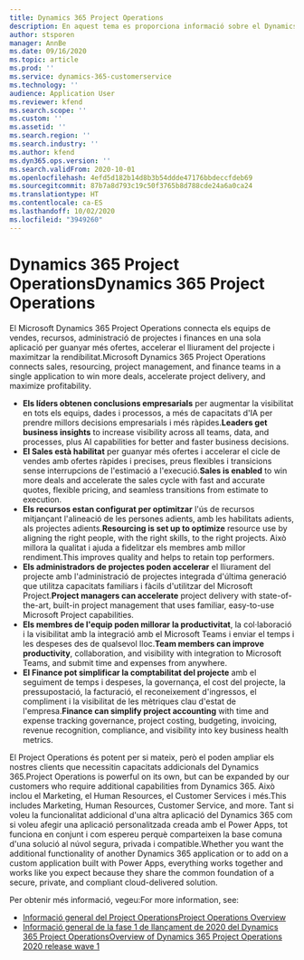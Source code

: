 ```yaml
---
title: Dynamics 365 Project Operations
description: En aquest tema es proporciona informació sobre el Dynamics 365 Project Operations.
author: stsporen
manager: AnnBe
ms.date: 09/16/2020
ms.topic: article
ms.prod: ''
ms.service: dynamics-365-customerservice
ms.technology: ''
audience: Application User
ms.reviewer: kfend
ms.search.scope: ''
ms.custom: ''
ms.assetid: ''
ms.search.region: ''
ms.search.industry: ''
ms.author: kfend
ms.dyn365.ops.version: ''
ms.search.validFrom: 2020-10-01
ms.openlocfilehash: 4efd5d182b14d8b3b54ddde47176bbdeccfdeb69
ms.sourcegitcommit: 87b7a8d793c19c50f3765b8d788cde24a6a0ca24
ms.translationtype: HT
ms.contentlocale: ca-ES
ms.lasthandoff: 10/02/2020
ms.locfileid: "3949260"
---
```

# <a name="dynamics-365-project-operations"></a><span data-ttu-id="f941f-103">Dynamics 365 Project Operations</span><span class="sxs-lookup"><span data-stu-id="f941f-103">Dynamics 365 Project Operations</span></span>

<span data-ttu-id="f941f-104">El Microsoft Dynamics 365 Project Operations connecta els equips de vendes, recursos, administració de projectes i finances en una sola aplicació per guanyar més ofertes, accelerar el lliurament del projecte i maximitzar la rendibilitat.</span><span class="sxs-lookup"><span data-stu-id="f941f-104">Microsoft Dynamics 365 Project Operations connects sales, resourcing, project management, and finance teams in a single application to win more deals, accelerate project delivery, and maximize profitability.</span></span>

-   <span data-ttu-id="f941f-105">**Els líders obtenen conclusions empresarials** per augmentar la visibilitat en tots els equips, dades i processos, a més de capacitats d'IA per prendre millors decisions empresarials i més ràpides.</span><span class="sxs-lookup"><span data-stu-id="f941f-105">**Leaders get business insights** to increase visibility across all teams, data, and processes, plus AI capabilities for better and faster business decisions.</span></span>
-   <span data-ttu-id="f941f-106">**El Sales està habilitat** per guanyar més ofertes i accelerar el cicle de vendes amb ofertes ràpides i precises, preus flexibles i transicions sense interrupcions de l'estimació a l'execució.</span><span class="sxs-lookup"><span data-stu-id="f941f-106">**Sales is enabled** to win more deals and accelerate the sales cycle with fast and accurate quotes, flexible pricing, and seamless transitions from estimate to execution.</span></span>
-   <span data-ttu-id="f941f-107">**Els recursos estan configurat per optimitzar** l'ús de recursos mitjançant l'alineació de les persones adients, amb les habilitats adients, als projectes adients.</span><span class="sxs-lookup"><span data-stu-id="f941f-107">**Resourcing is set up to optimize** resource use by aligning the right people, with the right skills, to the right projects.</span></span> <span data-ttu-id="f941f-108">Això millora la qualitat i ajuda a fidelitzar els membres amb millor rendiment.</span><span class="sxs-lookup"><span data-stu-id="f941f-108">This improves quality and helps to retain top performers.</span></span>
-   <span data-ttu-id="f941f-109">**Els administradors de projectes poden accelerar** el lliurament del projecte amb l'administració de projectes integrada d'última generació que utilitza capacitats familiars i fàcils d'utilitzar del Microsoft Project.</span><span class="sxs-lookup"><span data-stu-id="f941f-109">**Project managers can accelerate** project delivery with state-of-the-art, built-in project management that uses familiar, easy-to-use Microsoft Project capabilities.</span></span>
-   <span data-ttu-id="f941f-110">**Els membres de l'equip poden millorar la productivitat**, la col·laboració i la visibilitat amb la integració amb el Microsoft Teams i enviar el temps i les despeses des de qualsevol lloc.</span><span class="sxs-lookup"><span data-stu-id="f941f-110">**Team members can improve productivity**, collaboration, and visibility with integration to Microsoft Teams, and submit time and expenses from anywhere.</span></span>
-   <span data-ttu-id="f941f-111">**El Finance pot simplificar la comptabilitat del projecte** amb el seguiment de temps i despeses, la governança, el cost del projecte, la pressupostació, la facturació, el reconeixement d'ingressos, el compliment i la visibilitat de les mètriques clau d'estat de l'empresa.</span><span class="sxs-lookup"><span data-stu-id="f941f-111">**Finance can simplify project accounting** with time and expense tracking governance, project costing, budgeting, invoicing, revenue recognition, compliance, and visibility into key business health metrics.</span></span>

<span data-ttu-id="f941f-112">El Project Operations és potent per si mateix, però el poden ampliar els nostres clients que necessitin capacitats addicionals del Dynamics 365.</span><span class="sxs-lookup"><span data-stu-id="f941f-112">Project Operations is powerful on its own, but can be expanded by our customers who require additional capabilities from Dynamics 365.</span></span> <span data-ttu-id="f941f-113">Això inclou el Marketing, el Human Resources, el Customer Services i més.</span><span class="sxs-lookup"><span data-stu-id="f941f-113">This includes Marketing, Human Resources, Customer Service, and more.</span></span> <span data-ttu-id="f941f-114">Tant si voleu la funcionalitat addicional d'una altra aplicació del Dynamics 365 com si voleu afegir una aplicació personalitzada creada amb el Power Apps, tot funciona en conjunt i com espereu perquè comparteixen la base comuna d'una solució al núvol segura, privada i compatible.</span><span class="sxs-lookup"><span data-stu-id="f941f-114">Whether you want the additional functionality of another Dynamics 365 application or to add on a custom application built with Power Apps, everything works together and works like you expect because they share the common foundation of a secure, private, and compliant cloud-delivered solution.</span></span>

<span data-ttu-id="f941f-115">Per obtenir més informació, vegeu:</span><span class="sxs-lookup"><span data-stu-id="f941f-115">For more information, see:</span></span>

- [<span data-ttu-id="f941f-116">Informació general del Project Operations</span><span class="sxs-lookup"><span data-stu-id="f941f-116">Project Operations Overview</span></span>](https://dynamics.microsoft.com/en-us/project-operations/overview/)
- [<span data-ttu-id="f941f-117">Informació general de la fase 1 de llançament de 2020 del Dynamics 365 Project Operations</span><span class="sxs-lookup"><span data-stu-id="f941f-117">Overview of Dynamics 365 Project Operations 2020 release wave 1</span></span>](https://docs.microsoft.com/dynamics365-release-plan/2020wave1/dynamics365-project-operations/)

